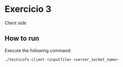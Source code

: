 # Exercicio 3
Client side

## How to run
Execute the following command:

`./tecnicofs-client <inputfile> <server_socket_name>`
